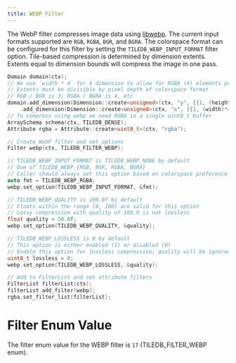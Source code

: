 ```yaml
---
title: WEBP Filter
---
```


The WebP filter compresses image data using [libwebp](https://developers.google.com/speed/webp/docs/api#headers_and_libraries). The current input formats supported are `RGB`, `RGBA`, `BGR`, and `BGRA`. The colorspace format can be configured for this filter by setting the `TILEDB_WEBP_INPUT_FORMAT` filter option. Tile-based compression is determined by dimension extents. Extents equal to dimension bounds will compress the image in one pass.


```C++
Domain domain(ctx);
// We use `width * 4` for X dimension to allow for RGBA (4) elements per-pixel 
// Extents must be divisible by pixel depth of colorspace format
// RGB / BGR is 3; RGBA / BGRA is 4, etc
domain.add_dimension(Dimension::create<unsigned>(ctx, "y", {{1, (height)}}, height/2))
    .add_dimension(Dimension::create<unsigned>(ctx, "x", {{1, (width)*4}}, (width/2)*4));
// To compress using webp we need RGBA in a single uint8_t buffer
ArraySchema schema(ctx, TILEDB_DENSE);
Attribute rgba = Attribute::create<uint8_t>(ctx, "rgba");

// Create WebP filter and set options
Filter webp(ctx, TILEDB_FILTER_WEBP);

// TILEDB_WEBP_INPUT_FORMAT is TILEDB_WEBP_NONE by default
// One of TILEDB_WEBP_{RGB, BGR, RGBA, BGRA}
// Caller should always set this option based on colorspace preference
auto fmt = TILEDB_WEBP_RGBA;
webp.set_option(TILEDB_WEBP_INPUT_FORMAT, &fmt);

// TILEDB_WEBP_QUALITY is 100.0f by default
// Floats within the range [0, 100] are valid for this option
// Lossy compression with quality of 100.0 is not lossless
float quality = 50.0f;
webp.set_option(TILEDB_WEBP_QUALITY, &quality);

// TILEDB_WEBP_LOSSLESS is 0 by default
// This option is either enabled (1) or disabled (0)
// Enable this option for lossless compression; quality will be ignored
uint8_t lossless = 0;
webp.set_option(TILEDB_WEBP_LOSSLESS, &quality);

// Add to FilterList and set attribute filters
FilterList filterList(ctx);
filterList.add_filter(webp);
rgba.set_filter_list(filterList);
```

# Filter Enum Value

The filter enum value for the WEBP filter is `17` (TILEDB_FILTER_WEBP enum).
